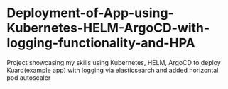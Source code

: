 # Deployment-of-App-using-Kubernetes-HELM-ArgoCD-with-logging-functionality-and-HPA
Project showcasing my skills using Kubernetes, HELM, ArgoCD to deploy Kuard(example app) with logging via elasticsearch and added horizontal pod autoscaler
